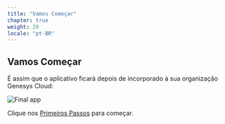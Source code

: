 ```yaml
---
title: "Vamos Começar"
chapter: true
weight: 20
locale: "pt-BR"
---
```


## Vamos Começar

É assim que o aplicativo ficará depois de incorporado à sua organização Genesys Cloud:

![Final app](./images/app_final.jpg)

Clique nos [Primeiros Passos](020-getting-started/10_first.html) para começar.
